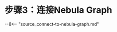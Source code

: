 # 步骤3：连接Nebula Graph

--8<-- "source_connect-to-nebula-graph.md"

<!--  This part is reused from the docs-2.0/reuse directory. To modify it, update the source file. -->